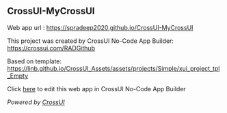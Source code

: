 ## CrossUI-MyCrossUI
Web app url : https://spradeep2020.github.io/CrossUI-MyCrossUI

This project was created by CrossUI No-Code App Builder: https://crossui.com/RADGithub

Based on template: https://linb.github.io/CrossUI_Assets/assets/projects/Simple/xui_project_tpl_Empty

Click [here](https://crossui.com/RADGithub/#!from=github&owner=spradeep2020&repo=CrossUI-MyCrossUI) to edit this web app in CrossUI No-Code App Builder

<i>Powered by [CrossUI](https://crossui.com)</i>
